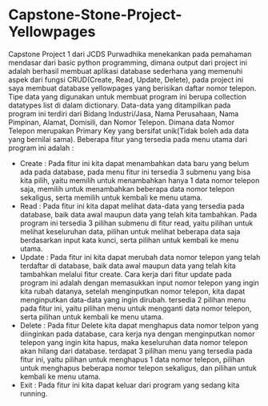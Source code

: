 # Capstone-Stone-Project-Yellowpages
Capstone Project 1 dari JCDS Purwadhika menekankan pada pemahaman mendasar dari basic python programming, dimana output dari project ini adalah berhasil membuat aplikasi database sederhana yang memenuhi aspek dari fungsi CRUD(Create, Read, Update, Delete), pada project ini saya membuat database yellowpages yang berisikan daftar nomor telepon. Tipe data yang digunakan untuk membuat program ini berupa collection datatypes list di dalam dictionary. Data-data yang ditampilkan pada program ini terdiri dari Bidang Industri/Jasa, Nama Perusahaan, Nama Pimpinan, Alamat, Domisili, dan Nomor Telepon. Dimana data Nomor Telepon merupakan Primary Key yang bersifat unik(Tidak boleh ada data yang bernilai sama).
Beberapa fitur yang tersedia pada menu utama dari program ini adalah :
- Create : Pada fitur ini kita dapat menambahkan data baru yang belum ada pada database, pada menu fitur ini tersedia 3 submenu yang bisa kita pilih, yaitu memilih untuk menambahkan hanya 1 data nomor telepon saja, memilih untuk menambahkan beberapa data nomor telepon sekaligus, serta memilih untuk kembali ke menu utama.
- Read : Pada fitur ini kita dapat melihat data-data yang tersedia pada database, baik data awal maupun data yang telah kita tambahkan. Pada program ini tersedia 3 pilihan submenu di fitur read, yaitu pilihan untuk melihat keseluruhan data, pilihan untuk melihat beberapa data saja berdasarkan input kata kunci, serta pilihan untuk kembali ke menu utama.
- Update : Pada fitur ini kita dapat merubah data nomor telepon yang telah terdaftar di database, baik data awal maupun data yang telah kita tambahkan melalui fitur create. Cara kerja dari fitur update pada program ini adalah dengan memasukkan input nomor telepon yang ingin kita rubah datanya, setelah menginputkan nomor telepon, kita dapat menginputkan data-data yang ingin dirubah. tersedia 2 pilihan menu pada fitur ini, yaitu pilihan menu untuk mengganti data nomor telepon, serta pilihan untuk kembali ke menu utama.
- Delete : Pada fitur Delete kita dapat menghapus data nomor telpon yang diinginkan pada database, cara kerja nya dengan menginputkan nomor telepon yang ingin kita hapus, maka keseluruhan data nomor telepon akan hilang dari database. terdapat 3 pilihan menu yang tersedia pada fitur ini, yaitu pilihan untuk menghapus 1 data nomor telepon, pilihan untuk menghapus beberapa nomor telepon sekaligus, dan pilihan untuk kembali ke menu utama.
- Exit : Pada fitur ini kita dapat keluar dari program yang sedang kita running.
